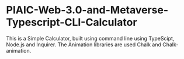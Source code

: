 # PIAIC-Web-3.0-and-Metaverse-Typescript-CLI-Calculator
This is a Simple Calculator, built using command line using TypeScipt, Node.js and Inquirer.
The Animation libraries are used Chalk and Chalk-animation.
